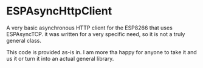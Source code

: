 # ESPAsyncHttpClient
A very basic asynchronous HTTP client for the ESP8266 that uses ESPAsyncTCP. it was written for a very specific need, so it is not a truly general class.

This code is provided as-is in. I am more tha happy for anyone to take it and us it or turn it into an actual general library.
